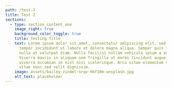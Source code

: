 ```yaml
---
path: /test-2
title: Test 2
sections:
  - type: section_content_one
    image_right: true
    background_color_toggle: true
    title: Testing Title
    text: Lorem ipsum dolor sit amet, consectetur adipiscing elit, sed do eiusmod
      tempor incididunt ut labore et dolore magna aliqua. Semper quis lectus
      nulla at volutpat diam. Nulla facilisi nullam vehicula ipsum a arcu.
      Viverra mauris in aliquam sem fringilla ut morbi tincidunt augue. Purus
      viverra accumsan in nisl nisi scelerisque. Arcu vitae elementum curabitur
      vitae nunc sed velit dignissim.
    image: assets/bailey-zindel-nrqv-hbf10m-unsplash.jpg
    alt_text: placeholder
---
```

